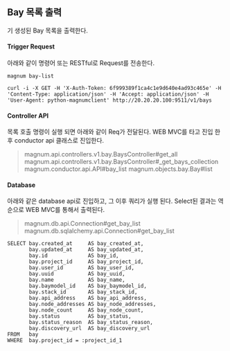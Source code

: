 Bay 목록 출력 
-------------

기 생성된 Bay 목록을 출력한다. 

####  **Trigger Request**
아래와 같이 명령어 또는 RESTful로 Request를 전송한다.
```
magnum bay-list
```
```
curl -i -X GET -H 'X-Auth-Token: 6f999389f1ca4c1e9d640e4ad93c465e' -H 'Content-Type: application/json' -H 'Accept: application/json' -H 'User-Agent: python-magnumclient' http://20.20.20.100:9511/v1/bays
```
#### **Controller API**
목록 호출 명령이 실행 되면 아래와 같이 Req가 전달된다. WEB MVC를 타고 진입 한 후 conductor api 클래스로 진입한다. 
>magnum.api.controllers.v1.bay.BaysController#get_all
magnum.api.controllers.v1.bay.BaysController#_get_bays_collection
magnum.conductor.api.API#bay_list
magnum.objects.bay.Bay#list

#### <i class="icon-pencil"></i> **Database**  
아래와 같은 database api로 진입하고, 그 이후 쿼리가 실행 된다. Select된 결과는 역순으로 WEB MVC를 통해서 출력된다. 
>magnum.db.api.Connection#get_bay_list
magnum.db.sqlalchemy.api.Connection#get_bay_list

```
SELECT bay.created_at     AS bay_created_at, 
       bay.updated_at     AS bay_updated_at, 
       bay.id             AS bay_id, 
       bay.project_id     AS bay_project_id, 
       bay.user_id        AS bay_user_id, 
       bay.uuid           AS bay_uuid, 
       bay.name           AS bay_name, 
       bay.baymodel_id    AS bay_baymodel_id, 
       bay.stack_id       AS bay_stack_id, 
       bay.api_address    AS bay_api_address, 
       bay.node_addresses AS bay_node_addresses, 
       bay.node_count     AS bay_node_count, 
       bay.status         AS bay_status, 
       bay.status_reason  AS bay_status_reason, 
       bay.discovery_url  AS bay_discovery_url 
FROM   bay 
WHERE  bay.project_id = :project_id_1 
```
